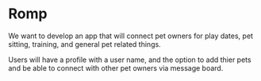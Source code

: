 # Romp

We want to develop an app that will connect pet owners for play dates, pet sitting, training, and general pet related things.

Users will have a profile with a user name, and the option to add thier pets and be able to connect with other pet owners via message board.